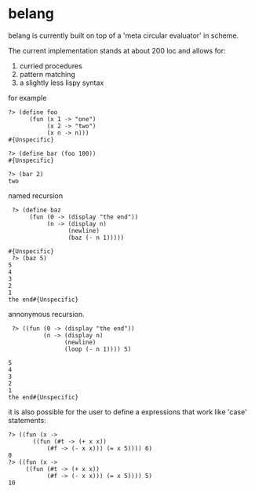 # belang

belang is currently built on top of a 'meta circular evaluator' in scheme. 

The current implementation stands at about 200 loc and allows for:

1. curried procedures
2. pattern matching 
3. a slightly less lispy syntax

for example

```
?> (define foo
      (fun (x 1 -> "one")
           (x 2 -> "two")
           (x n -> n)))
#{Unspecific}

?> (define bar (foo 100))                                                              
#{Unspecific}                                                                           

?> (bar 2)                                                                             
two

```

named recursion

```
 ?> (define baz
      (fun (0 -> (display "the end"))
           (n -> (display n) 
                 (newline) 
                 (baz (- n 1)))))
           
#{Unspecific}
 ?> (baz 5)
5
4
3
2
1
the end#{Unspecific}
```
annonymous recursion. 

```
 ?> ((fun (0 -> (display "the end"))
          (n -> (display n)
                (newline)
                (loop (- n 1)))) 5)

5
4
3
2
1
the end#{Unspecific}
```

it is also possible for the user to define a expressions that work like 'case' statements:

```
?> ((fun (x ->
       ((fun (#t -> (+ x x))
	       (#f -> (- x x))) (= x 5)))) 6)
0
?> ((fun (x ->
	 ((fun (#t -> (+ x x))
	       (#f -> (- x x))) (= x 5)))) 5)
10
```
